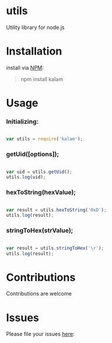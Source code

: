 
# utils
Utility library for node.js

# Installation
install via [NPM](https://www.npmjs.com/):
> npm install kalam

# Usage
### Initializing:
```javascript

var utils = require('kalam');

```

### getUid([options]);
```javascript

var uid = utils.getUid();
utils.log(uid);

```

### hexToString(hexValue);
```javascript

var result = utils.hexToString('0xD');
utils.log(result);

```

### stringToHex(strValue);
```javascript

var result = utils.stringToHex('\r');
utils.log(result);

```

# Contributions
Contributions are welcome
    
# Issues 
Please file your issues [here](https://github.com/rameshrr/utils/issues):

